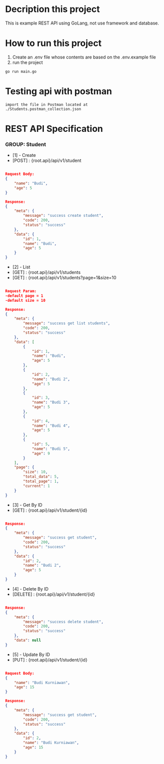 
# Decription this project
 This is example REST API using GoLang, not use framework and database.

# How to run this project

1. Create an .env file whose contents are based on the .env.example file
2. run the project

```
go run main.go
```
# Testing api with postman

```
import the file in Postman located at ./Students.postman_collection.json
```


# REST API Specification

### GROUP: Student

- [1] - Create
- [POST] : {root.api}/api/v1/student

```json

Request Body:
{
    "name": "Budi",
    "age": 5
}

Response:
{
    "meta": {
        "message": "success create student",
        "code": 200,
        "status": "success"
    },
    "data": {
        "id": 1,
        "name": "Budi",
        "age": 5
    }
}
```

- [2] - List
- [GET] : {root.api}/api/v1/students
- [GET] : {root.api}/api/v1/students?page=1&size=10

```json

Request Param:
-default page = 1
-default size = 10

Response:
{
    "meta": {
        "message": "success get list students",
        "code": 200,
        "status": "success"
    },
    "data": [
        {
            "id": 1,
            "name": "Budi",
            "age": 5
        },
        {
            "id": 2,
            "name": "Budi 2",
            "age": 5
        },
        {
            "id": 3,
            "name": "Budi 3",
            "age": 5
        },
        {
            "id": 4,
            "name": "Budi 4",
            "age": 5
        },
        {
            "id": 5,
            "name": "Budi 5",
            "age": 9
        }
    ],
    "page": {
        "size": 10,
        "total_data": 5,
        "total_page": 1,
        "current": 1
    }
}

```

- [3] - Get By ID
- [GET] : {root.api}/api/v1/student/{id}

```json

Response:
{
    "meta": {
        "message": "success get student",
        "code": 200,
        "status": "success"
    },
    "data": {
        "id": 2,
        "name": "Budi 2",
        "age": 5
    }
}

```

- [4] - Delete By ID
- [DELETE] : {root.api}/api/v1/student/{id}

```json

Response:
{
    "meta": {
        "message": "success delete student",
        "code": 200,
        "status": "success"
    },
    "data": null
}

```

- [5] - Update By ID
- [PUT] : {root.api}/api/v1/student/{id}

```json

Request Body:
{
    "name": "Budi Kurniawan",
    "age": 15
}

Response:
{
    "meta": {
        "message": "success get student",
        "code": 200,
        "status": "success"
    },
    "data": {
        "id": 2,
        "name": "Budi Kurniawan",
        "age": 15
    }
}
